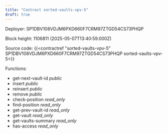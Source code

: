 ```yaml
---
title: "Contract sorted-vaults-vpv-5"
draft: true
---
```

Deployer: SP1DBV108VDJM6PXD660F7CRM97ZTGD54CS73PHQP


 



Block height: 1106811 (2025-05-07T13:40:59.000Z)

Source code: {{<contractref "sorted-vaults-vpv-5" SP1DBV108VDJM6PXD660F7CRM97ZTGD54CS73PHQP sorted-vaults-vpv-5>}}

Functions:

* get-next-vault-id _public_
* insert _public_
* reinsert _public_
* remove _public_
* check-position _read_only_
* find-position _read_only_
* get-prev-vault-id _read_only_
* get-vault _read_only_
* get-vaults-summary _read_only_
* has-access _read_only_
